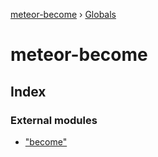 [meteor-become](README.md) › [Globals](globals.md)

# meteor-become

## Index

### External modules

* ["become"](modules/_become_.md)

